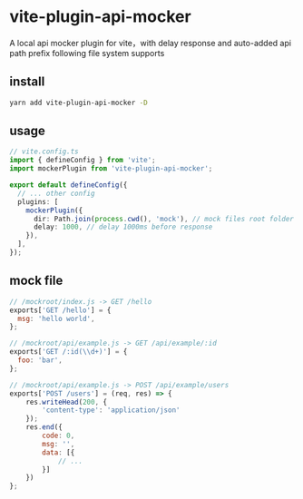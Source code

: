 # vite-plugin-api-mocker

A local api mocker plugin for vite，with delay response and auto-added api path prefix following file system supports

## install

```bash
yarn add vite-plugin-api-mocker -D
```

## usage

```ts
// vite.config.ts
import { defineConfig } from 'vite';
import mockerPlugin from 'vite-plugin-api-mocker';

export default defineConfig({
  // ... other config
  plugins: [
    mockerPlugin({
      dir: Path.join(process.cwd(), 'mock'), // mock files root folder
      delay: 1000, // delay 1000ms before response
    }),
  ],
});
```

## mock file

```js
// /mockroot/index.js -> GET /hello
exports['GET /hello'] = {
  msg: 'hello world',
};

// /mockroot/api/example.js -> GET /api/example/:id
exports['GET /:id(\\d+)'] = {
  foo: 'bar',
};

// /mockroot/api/example.js -> POST /api/example/users
exports['POST /users'] = (req, res) => {
    res.writeHead(200, {
        'content-type': 'application/json'
    });
    res.end({
        code: 0,
        msg: '',
        data: [{
            // ...
        }]
    })
};
```
